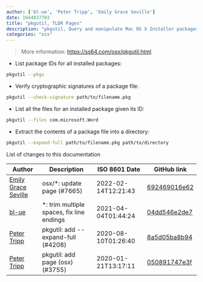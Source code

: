 ```yaml
---
author: ['bl-ue', 'Peter Tripp', 'Emily Grace Seville']
date: 1644837703
title: "pkgutil, TLDR Pages"
description: "pkgutil, Query and manipulate Mac OS X Installer packages and receipts."
categories: "osx"
---
```

> More information: <https://ss64.com/osx/pkgutil.html>.

- List package IDs for all installed packages:

```bash
pkgutil --pkgs
```

- Verify cryptographic signatures of a package file:

```bash
pkgutil --check-signature path/to/filename.pkg
```

- List all the files for an installed package given its ID:

```bash
pkgutil --files com.microsoft.Word
```

- Extract the contents of a package file into a directory:

```bash
pkgutil --expand-full path/to/filename.pkg path/to/directory
```
List of changes to this documentation


Author | Description | ISO 8601 Date | GitHub link
------|-----|-----|-----
[Emily Grace Seville](mailto:emilyseville7cf@gmail.com) | osx/*: update page (#7665) | 2022-02-14T12:21:43 | [692469016e62](https://github.com/tldr-pages/tldr/commit/692469016e62d4410ec92a8f29272e447046a0d2)
[bl-ue](mailto:54780737+bl-ue@users.noreply.github.com) | *: trim multiple spaces, fix line endings | 2021-04-04T01:44:24 | [04dd546e2de7](https://github.com/tldr-pages/tldr/commit/04dd546e2de7f59f40a867acca6f46b0dc8ea9b4)
[Peter Tripp](mailto:petertripp@gmail.com) | pkgutil: add --expand-full (#4208) | 2020-08-10T01:26:40 | [8a5d05ba8b94](https://github.com/tldr-pages/tldr/commit/8a5d05ba8b94a5f24127fac209d8f2e1c96ffd4c)
[Peter Tripp](mailto:petertripp@gmail.com) | pkgutil: add page (osx) (#3755) | 2020-01-21T13:17:11 | [050891747e3f](https://github.com/tldr-pages/tldr/commit/050891747e3f0d72848a6369a72483f9d07c0c5c)

